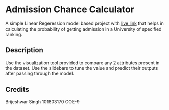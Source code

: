 # Admission Chance Calculator

A simple Linear Regeression model based project with [live link](https://share.streamlit.io/robby11baidwan/project_1/main/Proj1.py) that helps in calculating the probability of getting admission in a University of specified ranking.

## Description

Use the visualization tool provided to compare any 2 attributes present in the dataset.
Use the slidebars to tune the value and predict their outputs after passing through the model.

## Credits

Brijeshwar Singh
101803170
COE-9


